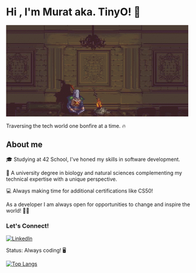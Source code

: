 <h1>Hi , I'm Murat aka. TinyO! 🤖</h1>



![](https://github.com/OkuM1/OkuM1/blob/main/darksouls.gif)



Traversing the tech world one bonfire at a time. 🔥




<h2>About me</h2>

🎓 Studying at 42 School, I've honed my skills in software development.

🔬 A university degree in biology and natural sciences complementing my technical expertise with a unique perspective.

💻 Always making time for additional certifications like CS50! 



As a developer I am always open for opportunities to change and inspire the world!  🚀✨

<h3>Let's Connect!</h3>


[![LinkedIn](https://img.shields.io/badge/LinkedIn-Profile-blue?style=flat-square&logo=linkedin)](https://www.linkedin.com/in/muratokutucu)



Status: Always coding! 🖥️






[![Top Langs](https://github-readme-stats.vercel.app/api/top-langs/?username=OkuM1)](https://github.com/OkuM1/github-readme-stats)
